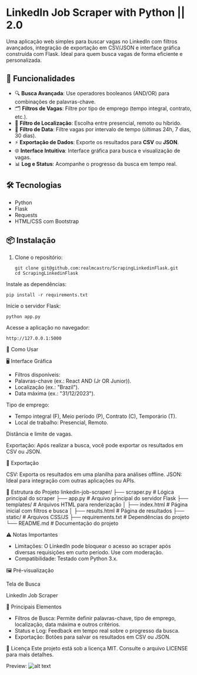 # LinkedIn Job Scraper with Python || 2.0

Uma aplicação web simples para buscar vagas no LinkedIn com filtros avançados, integração de exportação em CSV/JSON e interface gráfica construída com Flask. Ideal para quem busca vagas de forma eficiente e personalizada.

## 🚀 Funcionalidades

- 🔍 **Busca Avançada**: Use operadores booleanos (AND/OR) para combinações de palavras-chave.
- 🗂️ **Filtros de Vagas**: Filtre por tipo de emprego (tempo integral, contrato, etc.).
- 📍 **Filtro de Localização**: Escolha entre presencial, remoto ou híbrido.
- 📅 **Filtro de Data**: Filtre vagas por intervalo de tempo (últimas 24h, 7 dias, 30 dias).
- ⚡ **Exportação de Dados**: Exporte os resultados para **CSV** ou **JSON**.
- 🌐 **Interface Intuitiva**: Interface gráfica para busca e visualização de vagas.
- 📊 **Log e Status**: Acompanhe o progresso da busca em tempo real.

## 🛠️ Tecnologias

- Python
- Flask
- Requests
- HTML/CSS com Bootstrap

## 📦 Instalação

1. Clone o repositório:
   ```
   git clone git@github.com:realmcastro/ScrapingLinkedinFlask.git
   cd ScrapingLinkedinFlask

Instale as dependências:
```
pip install -r requirements.txt
```
Inicie o servidor Flask:
```
python app.py
```

Acesse a aplicação no navegador:
```
http://127.0.0.1:5000
```
🔧 Como Usar

🖥️ Interface Gráfica

- Filtros disponíveis:<br>
- Palavras-chave (ex.: React AND (Jr OR Junior)).<br>
- Localização (ex.: "Brazil").<br>
- Data máxima (ex.: "31/12/2023").<br>

Tipo de emprego:

- Tempo integral (F), Meio período (P), Contrato (C), Temporário (T).
- Local de trabalho: Presencial, Remoto.

Distância e limite de vagas.

Exportação:
Após realizar a busca, você pode exportar os resultados em CSV ou JSON.

📜 Exportação

CSV: Exporta os resultados em uma planilha para análises offline.
JSON: Ideal para integração com outras aplicações ou APIs.

📁 Estrutura do Projeto
linkedin-job-scraper/
├── scraper.py        # Lógica principal do scraper
├── app.py            # Arquivo principal do servidor Flask
├── templates/        # Arquivos HTML para renderização
│   ├── index.html    # Página inicial com filtros e busca
│   ├── results.html  # Página de resultados
├── static/           # Arquivos CSS/JS
├── requirements.txt  # Dependências do projeto
└── README.md         # Documentação do projeto

⚠️ Notas Importantes
- Limitações: O LinkedIn pode bloquear o acesso ao scraper após diversas requisições em curto período. Use com moderação.
- Compatibilidade: Testado com Python 3.x.


🖼️ Pré-visualização

Tela de Busca

LinkedIn Job Scraper

🔧 Principais Elementos

- Filtros de Busca: Permite definir palavras-chave, tipo de emprego, localização, data máxima e outros critérios.<br>
- Status e Log: Feedback em tempo real sobre o progresso da busca.<br>
- Exportação: Botões para salvar os resultados em CSV ou JSON.

📝 Licença
Este projeto está sob a licença MIT. Consulte o arquivo LICENSE para mais detalhes.

Preview:
![alt text](image.png)
